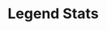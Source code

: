 <link rel="icon"  type="image/png" href="lol-logo.png">

<head>
    <meta charset="UTF-8">
    <meta name="viewport" content="width=device-width, initial-scale=1.0">
    <title>Legend Stats</title>
    <link rel="icon"  type="image/png" href="lol-logo.png">
    <link rel="stylesheet" href="style.css">
</head>

# Legend Stats
